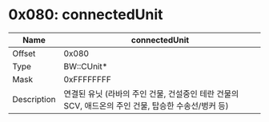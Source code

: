 # 0x080: connectedUnit

| Name | connectedUnit |
| ----| ------------ |
| Offset | 0x080 |
| Type | BW::CUnit* |
| Mask | 0xFFFFFFFF |
| Description | 연결된 유닛 (라바의 주인 건물, 건설중인 테란 건물의 SCV, 애드온의 주인 건물, 탑승한 수송선/벙커 등) |<br>

